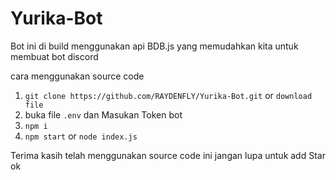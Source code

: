 # Yurika-Bot
Bot ini di build menggunakan api BDB.js yang memudahkan kita untuk membuat bot discord

cara menggunakan source code 

1. `git clone https://github.com/RAYDENFLY/Yurika-Bot.git` or `download file`
2. buka file `.env` dan Masukan Token bot
3. `npm i`
4. `npm start` or `node index.js`

Terima kasih telah menggunakan source code ini jangan lupa untuk add Star ok

